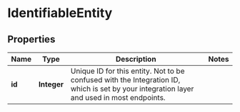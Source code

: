 

# IdentifiableEntity

## Properties

Name | Type | Description | Notes
------------ | ------------- | ------------- | -------------
**id** | **Integer** | Unique ID for this entity. Not to be confused with the Integration ID, which is set by your integration layer and used in most endpoints. | 



